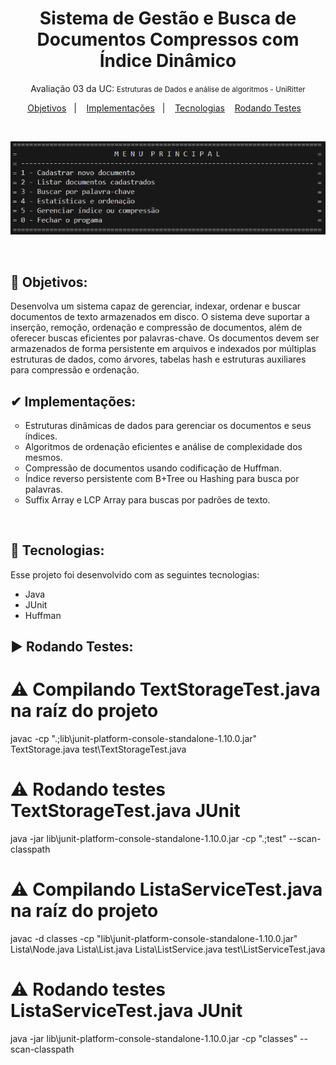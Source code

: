 <h1 align="center">Sistema de Gestão e Busca de Documentos Compressos com Índice Dinâmico</h1>
<p align="center">Avaliação 03 da UC: <small>Estruturas de Dados e análise de algoritmos - UniRitter</small></p>

<p align="center">
  <a href="#-objetivos">Objetivos</a>&nbsp;&nbsp;&nbsp;|&nbsp;&nbsp;&nbsp;
  <a href="#-implementacoes">Implementações</a>&nbsp;&nbsp;&nbsp;|&nbsp;&nbsp;&nbsp;
  <a href="#-tecnologias">Tecnologias</a>&nbsp;&nbsp;&nbsp;
  <a href="#-testes">Rodando Testes</a>&nbsp;&nbsp;&nbsp;
</p>
<br>

<p align="center">
  <img src="./img/menu_principal.png" alt="Menu Principal do nosso sistema" width="600">
</p>
<br>


## 🚩 Objetivos:

Desenvolva um sistema capaz de gerenciar, indexar, ordenar e buscar documentos de
texto armazenados em disco. O sistema deve suportar a inserção, remoção, ordenação
e compressão de documentos, além de oferecer buscas eficientes por palavras-chave.
Os documentos devem ser armazenados de forma persistente em arquivos e indexados
por múltiplas estruturas de dados, como árvores, tabelas hash e estruturas auxiliares
para compressão e ordenação.
<br>


## ✔ Implementações:
<ul style="list-style-type: circle">
  <li>Estruturas dinâmicas de dados para gerenciar os documentos e seus índices.</li>
  <li>Algoritmos de ordenação eficientes e análise de complexidade dos mesmos.</li>
  <li>Compressão de documentos usando codificação de Huffman.</li>
  <li>Índice reverso persistente com B+Tree ou Hashing para busca por palavras.</li>
  <li>Suffix Array e LCP Array para buscas por padrões de texto.</li>
</ul>
<br>


## 🚀 Tecnologias:

Esse projeto foi desenvolvido com as seguintes tecnologias:

- Java
- JUnit
- Huffman

## ▶ Rodando Testes:

# ⚠ Compilando TextStorageTest.java na raíz do projeto
javac -cp ".;lib\junit-platform-console-standalone-1.10.0.jar" TextStorage.java test\TextStorageTest.java

# ⚠ Rodando testes TextStorageTest.java JUnit
java -jar lib\junit-platform-console-standalone-1.10.0.jar -cp ".;test" --scan-classpath

# ⚠ Compilando ListaServiceTest.java na raíz do projeto
javac -d classes -cp "lib\junit-platform-console-standalone-1.10.0.jar" Lista\Node.java Lista\List.java Lista\ListService.java test\ListServiceTest.java

# ⚠ Rodando testes ListaServiceTest.java JUnit
java -jar lib\junit-platform-console-standalone-1.10.0.jar -cp "classes" --scan-classpath